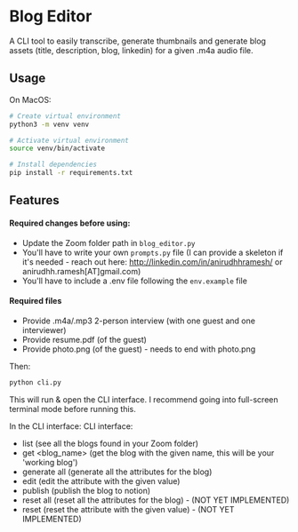 # Blog Editor

A CLI tool to easily transcribe, generate thumbnails and generate blog assets (title, description, blog, linkedin) for a given .m4a audio file.

## Usage

On MacOS:

```bash
# Create virtual environment
python3 -m venv venv

# Activate virtual environment
source venv/bin/activate

# Install dependencies
pip install -r requirements.txt
```

## Features

#### Required changes before using:

- Update the Zoom folder path in `blog_editor.py`
- You'll have to write your own `prompts.py` file (I can provide a skeleton if it's needed - reach out here: http://linkedin.com/in/anirudhhramesh/ or anirudhh.ramesh[AT]gmail.com)
- You'll have to include a .env file following the `env.example` file

#### Required files

- Provide .m4a/.mp3 2-person interview (with one guest and one interviewer)
- Provide resume.pdf (of the guest)
- Provide photo.png (of the guest) - needs to end with photo.png

Then:

```bash
python cli.py
```

This will run & open the CLI interface. I recommend going into full-screen terminal mode before running this.

In the CLI interface:
CLI interface:

- list (see all the blogs found in your Zoom folder)
- get <blog_name> (get the blog with the given name, this will be your 'working blog')
- generate all (generate all the attributes for the blog)
- edit <attribute> <value> (edit the attribute with the given value)
- publish (publish the blog to notion)
- reset all (reset all the attributes for the blog) - (NOT YET IMPLEMENTED)
- reset <attribute> (reset the attribute with the given value) - (NOT YET IMPLEMENTED)
